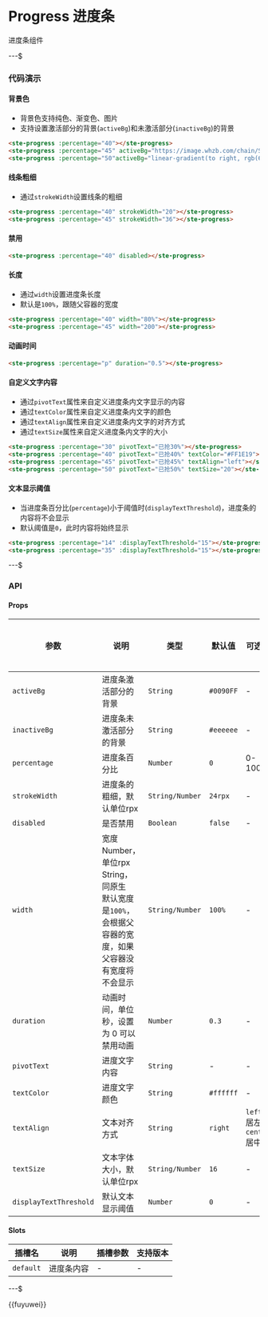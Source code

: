 # Progress 进度条
进度条组件

---$


### 代码演示
#### 背景色
- 背景色支持纯色、渐变色、图片
- 支持设置激活部分的背景(`activeBg`)和未激活部分(`inactiveBg`)的背景
```html
<ste-progress :percentage="40"></ste-progress>
<ste-progress :percentage="45" activeBg="https://image.whzb.com/chain/StellarUI/image/p-red.png" inactiveBg="#CCCCCC"></ste-progress>
<ste-progress :percentage="50"activeBg="linear-gradient(to right, rgb(66, 83, 216), rgb(213, 51, 186))"></ste-progress>
```

#### 线条粗细
- 通过`strokeWidth`设置线条的粗细
```html
<ste-progress :percentage="40" strokeWidth="20"></ste-progress>
<ste-progress :percentage="45" strokeWidth="36"></ste-progress>
```

#### 禁用
```html
<ste-progress :percentage="40" disabled></ste-progress>
```

#### 长度
- 通过`width`设置进度条长度
- 默认是`100%`，跟随父容器的宽度
```html
<ste-progress :percentage="40" width="80%"></ste-progress>
<ste-progress :percentage="45" width="200"></ste-progress>
```

#### 动画时间
```html
<ste-progress :percentage="p" duration="0.5"></ste-progress>
```

#### 自定义文字内容
- 通过`pivotText`属性来自定义进度条内文字显示的内容
- 通过`textColor`属性来自定义进度条内文字的颜色
- 通过`textAlign`属性来自定义进度条内文字的对齐方式
- 通过`textSize`属性来自定义进度条内文字的大小
```html
<ste-progress :percentage="30" pivotText="已抢30%"></ste-progress>
<ste-progress :percentage="40" pivotText="已抢40%" textColor="#FF1E19"></ste-progress>
<ste-progress :percentage="45" pivotText="已抢45%" textAlign="left"></ste-progress>
<ste-progress :percentage="50" pivotText="已抢50%" textSize="20"></ste-progress>
```

#### 文本显示阈值
- 当进度条百分比(`percentage`)小于阈值时(`displayTextThreshold`)，进度条的内容将不会显示
- 默认阈值是`0`，此时内容将始终显示
```html
<ste-progress :percentage="14" :displayTextThreshold="15"></ste-progress>
<ste-progress :percentage="35" :displayTextThreshold="15"></ste-progress>
```

---$
### API
#### Props
| 参数					| 说明																												| 类型				| 默认值		| 可选值							| 支持版本	|
| ---					| ---																												| ---				| ---		| ---							| ---		|
|`activeBg`				| 进度条激活部分的背景																								| `String`			| `#0090FF`	| -								| -			|
|`inactiveBg`			| 进度条未激活部分的背景																								| `String`			| `#eeeeee`	| -								| -			|
|`percentage`			| 进度条百分比																										| `Number`			| `0`		| 0-100							| -			|
|`strokeWidth`			| 进度条的粗细，默认单位rpx																							| `String/Number`	| `24rpx`	| -								| -			|
|`disabled`				| 是否禁用																											| `Boolean`			| `false`	| -								| -			|
|`width`				| 宽度 <br/>Number，单位rpx<br/>String，同原生<br/>默认宽度是`100%`，会根据父容器的宽度，如果父容器没有宽度将不会显示	| `String/Number`	| `100%`	| -								| -			|
|`duration`				| 动画时间，单位秒，设置为 0 可以禁用动画																				| `Number`			| `0.3`		| -								| -			|
|`pivotText`			| 进度文字内容																										| `String`			| -			| -								| -			|
|`textColor`			| 进度文字颜色																										| `String`			| `#ffffff`	| -								| -			|
|`textAlign`			| 文本对齐方式																										| `String`			| `right`	| `left` 居左<br/>`center` 居中	| -			|
|`textSize`				| 文本字体大小，默认单位rpx																							| `String/Number`	| `16`		| -								| -			|
|`displayTextThreshold`	| 默认文本显示阈值																									| `Number`			| `0`		| -								| -			|

#### Slots
|插槽名		|说明		|插槽参数	|支持版本	|
| ---		| ---		| ---		| ---		|
| `default`	| 进度条内容	|-			| -			|

---$

{{fuyuwei}}
